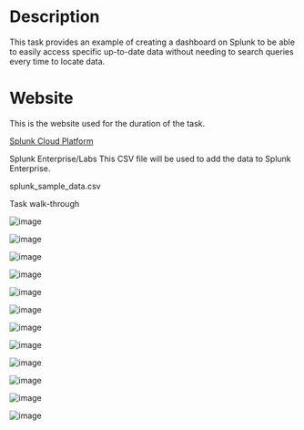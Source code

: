 <h1>Description</h1>
This task provides an example of creating a dashboard on Splunk to be able to easily access specific up-to-date data without
needing to search queries every time to locate data.

<h1>Website</h1>
This is the website used for the duration of the task.

<a href="https://prd-p-dwdc9.splunkcloud.com/en-GB/account/login?return_to=%2Fen-GB%2Faccount%2F">Splunk Cloud Platform</a>



Splunk Enterprise/Labs
This CSV file will be used to add the data to Splunk Enterprise.

splunk_sample_data.csv

Task walk-through

![image](https://github.com/user-attachments/assets/cb73b721-299d-464d-b44a-09af9aa0fb01)



![image](https://github.com/user-attachments/assets/7f179717-0393-4e47-9602-17d79459d508)


![image](https://github.com/user-attachments/assets/311c653a-64f6-48bf-bfe1-5a5f4b513ed2)



![image](https://github.com/user-attachments/assets/dde6407d-933c-4ade-8a5a-0cad8916e819)


![image](https://github.com/user-attachments/assets/70ca1815-b076-4d9a-83a8-2331f2f2b47a)



![image](https://github.com/user-attachments/assets/05c1cbd7-d5d1-4aca-97a3-7a6b894d377d)



![image](https://github.com/user-attachments/assets/5d07e757-793a-471f-b55f-94a37e9e93c8)



![image](https://github.com/user-attachments/assets/9d9d7afe-8066-459c-b9d4-9a1230587517)



![image](https://github.com/user-attachments/assets/87acc0a5-1e6b-4d10-a2ed-4685d0c2984e)



![image](https://github.com/user-attachments/assets/1da4ce64-7779-4b44-a652-2803feeac250)


![image](https://github.com/user-attachments/assets/3b35fe87-1efa-4614-a9eb-5eecac1043ce)



![image](https://github.com/user-attachments/assets/862f2d4d-5f4a-4d1f-96fe-38969ddd5bc6)



